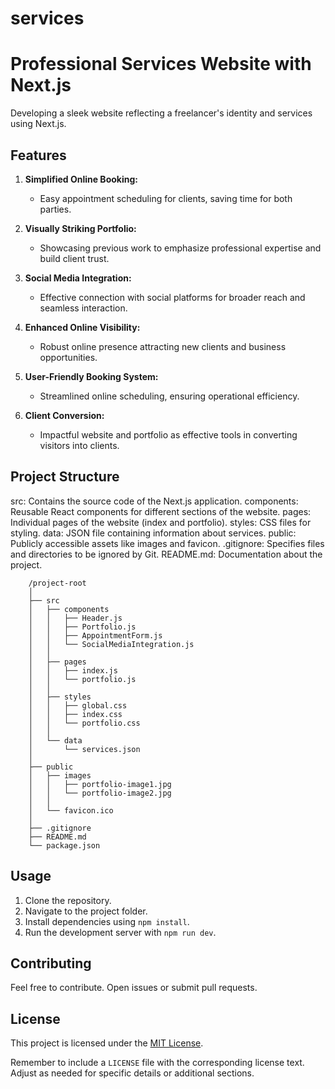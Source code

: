 # services





# Professional Services Website with Next.js

Developing a sleek website reflecting a freelancer's identity and services using Next.js.

## Features

1. **Simplified Online Booking:**
   - Easy appointment scheduling for clients, saving time for both parties.

2. **Visually Striking Portfolio:**
   - Showcasing previous work to emphasize professional expertise and build client trust.

3. **Social Media Integration:**
   - Effective connection with social platforms for broader reach and seamless interaction.

4. **Enhanced Online Visibility:**
   - Robust online presence attracting new clients and business opportunities.

5. **User-Friendly Booking System:**
   - Streamlined online scheduling, ensuring operational efficiency.

6. **Client Conversion:**
   - Impactful website and portfolio as effective tools in converting visitors into clients.

## Project Structure

src: Contains the source code of the Next.js application.
    components: Reusable React components for different sections of the website.
    pages: Individual pages of the website (index and portfolio).
    styles: CSS files for styling.
    data: JSON file containing information about services.
public: Publicly accessible assets like images and favicon.
.gitignore: Specifies files and directories to be ignored by Git.
README.md: Documentation about the project.


```
    /project-root
    │
    ├── src
    │   ├── components
    │   │   ├── Header.js
    │   │   ├── Portfolio.js
    │   │   ├── AppointmentForm.js
    │   │   └── SocialMediaIntegration.js
    │   │
    │   ├── pages
    │   │   ├── index.js
    │   │   └── portfolio.js
    │   │
    │   ├── styles
    │   │   ├── global.css
    │   │   ├── index.css
    │   │   └── portfolio.css
    │   │
    │   └── data
    │       └── services.json
    │
    ├── public
    │   ├── images
    │   │   ├── portfolio-image1.jpg
    │   │   └── portfolio-image2.jpg
    │   │
    │   └── favicon.ico
    │
    ├── .gitignore
    ├── README.md
    └── package.json

```


## Usage

1. Clone the repository.
2. Navigate to the project folder.
3. Install dependencies using `npm install`.
4. Run the development server with `npm run dev`.

## Contributing

Feel free to contribute. Open issues or submit pull requests.

## License

This project is licensed under the [MIT License](LICENSE).


Remember to include a `LICENSE` file with the corresponding license text. Adjust as needed for specific details or additional sections.







